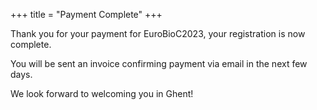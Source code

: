 +++
title = "Payment Complete"
+++

Thank you for your payment for EuroBioC2023, your registration is now complete.

You will be sent an invoice confirming payment via email in the next few days.

We look forward to welcoming you in Ghent!

